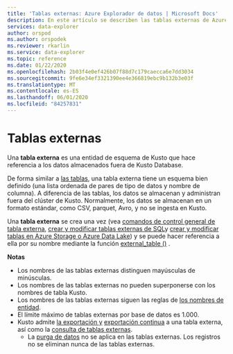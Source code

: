 ```yaml
---
title: 'Tablas externas: Azure Explorador de datos | Microsoft Docs'
description: En este artículo se describen las tablas externas de Azure Explorador de datos.
services: data-explorer
author: orspod
ms.author: orspodek
ms.reviewer: rkarlin
ms.service: data-explorer
ms.topic: reference
ms.date: 01/22/2020
ms.openlocfilehash: 2b03f4e0ef426b07f88d7c179caecca6e7dd3034
ms.sourcegitcommit: 9fe6e34ef3321390ee4e366819ebc9b132b3e03f
ms.translationtype: MT
ms.contentlocale: es-ES
ms.lasthandoff: 06/01/2020
ms.locfileid: "84257831"
---
```

# <a name="external-tables"></a>Tablas externas

Una **tabla externa** es una entidad de esquema de Kusto que hace referencia a los datos almacenados fuera de Kusto Database.

De forma similar a [las tablas](tables.md), una tabla externa tiene un esquema bien definido (una lista ordenada de pares de tipo de datos y nombre de columna). A diferencia de las tablas, los datos se almacenan y administran fuera del clúster de Kusto. Normalmente, los datos se almacenan en un formato estándar, como CSV, parquet, Avro, y no se ingesta en Kusto.

Una **tabla externa** se crea una vez (vea [comandos de control general de tabla externa](../../management/externaltables.md), [crear y modificar tablas externas de SQL](../../management/external-sql-tables.md)y [crear y modificar tablas en Azure Storage o Azure Data Lake](../../management/external-tables-azurestorage-azuredatalake.md)) y se puede hacer referencia a ella por su nombre mediante la función [external_table ()](../../query/externaltablefunction.md) . 

**Notas**

* Los nombres de las tablas externas distinguen mayúsculas de minúsculas.
* Los nombres de las tablas externas no pueden superponerse con los nombres de tabla Kusto.
* Los nombres de las tablas externas siguen las reglas de [los nombres de entidad](./entity-names.md).
* El límite máximo de tablas externas por base de datos es 1.000.
* Kusto admite [la exportación y](../../management/data-export/export-data-to-an-external-table.md) [exportación continua](../../management/data-export/continuous-data-export.md) a una tabla externa, así como la [consulta de tablas externas](../../../data-lake-query-data.md).
    * La [purga de datos](../../concepts/data-purge.md) no se aplica en las tablas externas. Los registros no se eliminan nunca de las tablas externas.
